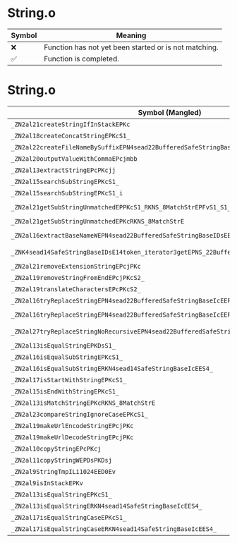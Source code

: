 # String.o
| Symbol | Meaning 
| ------------- | ------------- 
| :x: | Function has not yet been started or is not matching. 
| :white_check_mark: | Function is completed. 


# String.o
| Symbol (Mangled) | Symbol (Demangled) | Decompiled? |
| ------------- |  ------------- | ------------- |
| `_ZN2al21createStringIfInStackEPKc` | `al::createStringIfInStack(char const*)` | :x: |
| `_ZN2al18createConcatStringEPKcS1_` | `al::createConcatString(char const*,char const*)` | :x: |
| `_ZN2al22createFileNameBySuffixEPN4sead22BufferedSafeStringBaseIcEEPKcS5_` | `al::createFileNameBySuffix(sead::BufferedSafeStringBase<char> *,char const*,char const*)` | :x: |
| `_ZN2al20outputValueWithCommaEPcjmbb` | `al::outputValueWithComma(char *,unsigned int,unsigned long,bool,bool)` | :x: |
| `_ZN2al13extractStringEPcPKcjj` | `al::extractString(char *,char const*,unsigned int,unsigned int)` | :x: |
| `_ZN2al15searchSubStringEPKcS1_` | `al::searchSubString(char const*,char const*)` | :x: |
| `_ZN2al15searchSubStringEPKcS1_i` | `al::searchSubString(char const*,char const*,int)` | :x: |
| `_ZN2al21getSubStringUnmatchedEPPKcS1_RKNS_8MatchStrEPFvS1_S1_PvES6_` | `al::getSubStringUnmatched(char const**,char const*,al::MatchStr const&,void (*)(char const*,char const*,void *),void *)` | :x: |
| `_ZN2al21getSubStringUnmatchedEPKcRKNS_8MatchStrE` | `al::getSubStringUnmatched(char const*,al::MatchStr const&)` | :x: |
| `_ZN2al16extractBaseNameWEPN4sead22BufferedSafeStringBaseIDsEERKNS0_14SafeStringBaseIDsEE` | `al::extractBaseNameW(sead::BufferedSafeStringBase<char16_t> *,sead::SafeStringBase<char16_t> const&)` | :x: |
| `_ZNK4sead14SafeStringBaseIDsE14token_iterator3getEPNS_22BufferedSafeStringBaseIDsEE` | `sead::SafeStringBase<char16_t>::token_iterator::get(sead::BufferedSafeStringBase<char16_t> *)const` | :x: |
| `_ZN2al21removeExtensionStringEPcjPKc` | `al::removeExtensionString(char *,unsigned int,char const*)` | :x: |
| `_ZN2al19removeStringFromEndEPcjPKcS2_` | `al::removeStringFromEnd(char *,unsigned int,char const*,char const*)` | :x: |
| `_ZN2al19translateCharactersEPcPKcS2_` | `al::translateCharacters(char *,char const*,char const*)` | :x: |
| `_ZN2al16tryReplaceStringEPN4sead22BufferedSafeStringBaseIcEEPKcS5_` | `al::tryReplaceString(sead::BufferedSafeStringBase<char> *,char const*,char const*)` | :x: |
| `_ZN2al16tryReplaceStringEPN4sead22BufferedSafeStringBaseIcEEPKcS5_S5_` | `al::tryReplaceString(sead::BufferedSafeStringBase<char> *,char const*,char const*,char const*)` | :x: |
| `_ZN2al27tryReplaceStringNoRecursiveEPN4sead22BufferedSafeStringBaseIcEEPKcS5_S5_` | `al::tryReplaceStringNoRecursive(sead::BufferedSafeStringBase<char> *,char const*,char const*,char const*)` | :x: |
| `_ZN2al13isEqualStringEPKDsS1_` | `al::isEqualString(char16_t const*,char16_t const*)` | :x: |
| `_ZN2al16isEqualSubStringEPKcS1_` | `al::isEqualSubString(char const*,char const*)` | :x: |
| `_ZN2al16isEqualSubStringERKN4sead14SafeStringBaseIcEES4_` | `al::isEqualSubString(sead::SafeStringBase<char> const&,sead::SafeStringBase<char> const&)` | :x: |
| `_ZN2al17isStartWithStringEPKcS1_` | `al::isStartWithString(char const*,char const*)` | :x: |
| `_ZN2al15isEndWithStringEPKcS1_` | `al::isEndWithString(char const*,char const*)` | :x: |
| `_ZN2al13isMatchStringEPKcRKNS_8MatchStrE` | `al::isMatchString(char const*,al::MatchStr const&)` | :x: |
| `_ZN2al23compareStringIgnoreCaseEPKcS1_` | `al::compareStringIgnoreCase(char const*,char const*)` | :x: |
| `_ZN2al19makeUrlEncodeStringEPcjPKc` | `al::makeUrlEncodeString(char *,unsigned int,char const*)` | :x: |
| `_ZN2al19makeUrlDecodeStringEPcjPKc` | `al::makeUrlDecodeString(char *,unsigned int,char const*)` | :x: |
| `_ZN2al10copyStringEPcPKcj` | `al::copyString(char *,char const*,unsigned int)` | :x: |
| `_ZN2al11copyStringWEPDsPKDsj` | `al::copyStringW(char16_t *,char16_t const*,unsigned int)` | :x: |
| `_ZN2al9StringTmpILi1024EED0Ev` | `al::StringTmp<1024>::~StringTmp()` | :x: |
| `_ZN2al9isInStackEPKv` | `al::isInStack(void const*)` | :x: |
| `_ZN2al13isEqualStringEPKcS1_` | `al::isEqualString(char const*,char const*)` | :x: |
| `_ZN2al13isEqualStringERKN4sead14SafeStringBaseIcEES4_` | `al::isEqualString(sead::SafeStringBase<char> const&,sead::SafeStringBase<char> const&)` | :x: |
| `_ZN2al17isEqualStringCaseEPKcS1_` | `al::isEqualStringCase(char const*,char const*)` | :x: |
| `_ZN2al17isEqualStringCaseERKN4sead14SafeStringBaseIcEES4_` | `al::isEqualStringCase(sead::SafeStringBase<char> const&,sead::SafeStringBase<char> const&)` | :x: |
